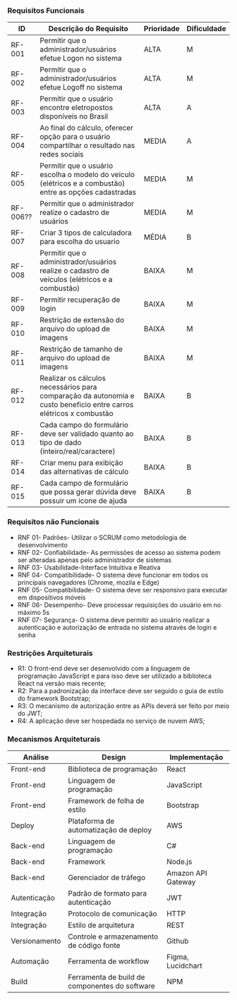 ### Requisitos Funcionais

|ID    | Descrição do Requisito  | Prioridade | Dificuldade |
|------|-----------------------------------------|----|---| 
|RF-001| Permitir que o administrador/usuários efetue Logon no sistema | ALTA | M |
|RF-002| Permitir que o administrador/usuários efetue Logoff no sistema | ALTA | M |
|RF-003| Permitir que o usuário encontre eletropostos disponíveis no Brasil | ALTA | A |
|RF-004| Ao final do cálculo, oferecer opção para o usuário compartilhar o resultado nas redes sociais | MEDIA | A |
|RF-005| Permitir que o usuário escolha o modelo do veículo (elétricos e a combustão) entre as opções cadastradas | MEDIA | M |
|RF-006??| Permitir que o administrador realize o cadastro de usuários | MEDIA | M |
|RF-007| Criar 3 tipos de calculadora para escolha do usuario | MÉDIA | B |
|RF-008| Permitir que o administrador/usuários realize o cadastro de veículos (elétricos e a combustão) | BAIXA | M |
|RF-009| Permitir recuperação de login| BAIXA | M |
|RF-010| Restrição de extensão do arquivo do upload de imagens| BAIXA | M|
|RF-011| Restrição de tamanho de arquivo do upload de imagens | BAIXA | M |
|RF-012| Realizar os cálculos necessários para comparação da autonomia e custo beneficio entre carros elétricos x combustão | BAIXA | B |
|RF-013| Cada campo do formulário deve ser validado quanto ao tipo de dado (inteiro/real/caractere) | BAIXA | B |
|RF-014| Criar menu para exibição das alternativas de cálculo | BAIXA | B |
|RF-015| Cada campo de formulário que possa gerar dúvida deve possuir um icone de ajuda | BAIXA | B |



### Requisitos não Funcionais

- RNF 01- Padrões- Utilizar o SCRUM como metodologia de desenvolvimento
- RNF 02- Confiabilidade- As permissões de acesso ao sistema podem ser alteradas apenas pelo administrador de sistemas
- RNF 03- Usabilidade-Interface Intuitiva e Reativa
- RNF 04- Compatibilidade- O sistema deve funcionar em todos os principais navegadores (Chrome, mozila e Edge)
- RNF 05- Compatibilidade- O sistema deve ser responsivo para executar em dispositivos móveis
- RNF 06- Desempenho- Deve processar requisições do usuário em no máximo 5s
- RNF 07- Segurança- O sistema deve permitir ao usuário realizar a autenticação e autorização de entrada no sistema através de login e senha

### Restrições Arquiteturais

- R1: O front-end deve ser desenvolvido com a linguagem de programação JavaScript e para isso deve ser utilizado a biblioteca React na versão mais recente;
- R2: Para a padronização da interface deve ser seguido o guia de estilo do framework Bootstrap;
- R3: O mecanismo de autorização entre as APIs deverá ser feito por meio do JWT;
- R4: A aplicação deve ser hospedada no serviço de nuvem AWS;  

### Mecanismos Arquiteturais

|Análise | Design  | Implementação |
|--------|--------------------|----|
|Front-end |Biblioteca de programação | React|
|Front-end |Linguagem de programação | JavaScript|
|Front-end |Framework de folha de estilo | Bootstrap|
|Deploy |Plataforma de automatização de deploy | AWS|
|Back-end |Linguagem de programação | C# |
|Back-end |Framework | Node.js |
|Back-end |Gerenciador de tráfego |Amazon API Gateway |
|Autenticação |Padrão de formato para autenticação | JWT|
|Integração |Protocolo de comunicação | HTTP |
|Integração |Estilo de arquitetura | REST |
|Versionamento |Controle e armazenamento de código fonte | Github|
|Automação | Ferramenta de workflow | Figma, Lucidchart |
|Build |Ferramenta de build de componentes do software |NPM |
